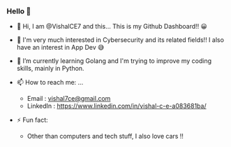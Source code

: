 ### Hello 👋


- 👋 Hi, I am @VishalCE7 and this... This is my Github Dashboard!! 😀
- 👀 I'm very much interested in Cybersecurity and its related fields!! I also have an interest in App Dev 😅
- 🌱 I’m currently learning Golang and I'm trying to improve my coding skills, mainly in Python.

- 📫 How to reach me: ...
  - Email : vishal7ce@gmail.com
  - LinkedIn : https://www.linkedin.com/in/vishal-c-e-a083681ba/

- ⚡ Fun fact: 
  - Other than computers and tech stuff, I also love cars !!

<!--

- 👯 I’m looking to collaborate on ...
- 🤔 I’m looking for help with ...

**VishalCE7/VishalCE7** is a ✨ _special_ ✨ repository because its `README.md` (this file) appears on your GitHub profile.
-->
